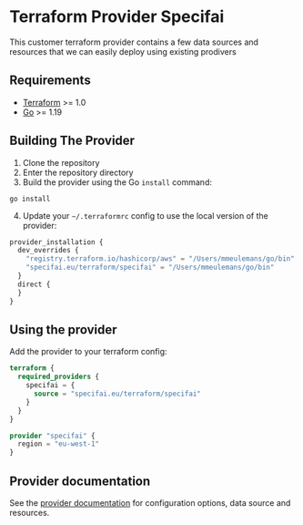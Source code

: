 # Terraform Provider Specifai

This customer terraform provider contains a few data sources and resources that we can easily deploy using existing prodivers

## Requirements

- [Terraform](https://developer.hashicorp.com/terraform/downloads) >= 1.0
- [Go](https://golang.org/doc/install) >= 1.19

## Building The Provider

1. Clone the repository
2. Enter the repository directory
3. Build the provider using the Go `install` command:

```shell
go install
```

4. Update your `~/.terraformrc` config to use the local version of the provider:

```terraform
provider_installation {
  dev_overrides {
    "registry.terraform.io/hashicorp/aws" = "/Users/mmeulemans/go/bin"
    "specifai.eu/terraform/specifai" = "/Users/mmeulemans/go/bin"
  }
  direct {
  }
}
```

## Using the provider

Add the provider to your terraform config:

```terraform
terraform {
  required_providers {
    specifai = {
      source = "specifai.eu/terraform/specifai"
    }
  }
}

provider "specifai" {
  region = "eu-west-1"
}
```

## Provider documentation

See the [provider documentation](docs/index.md) for configuration options, data source and resources.
